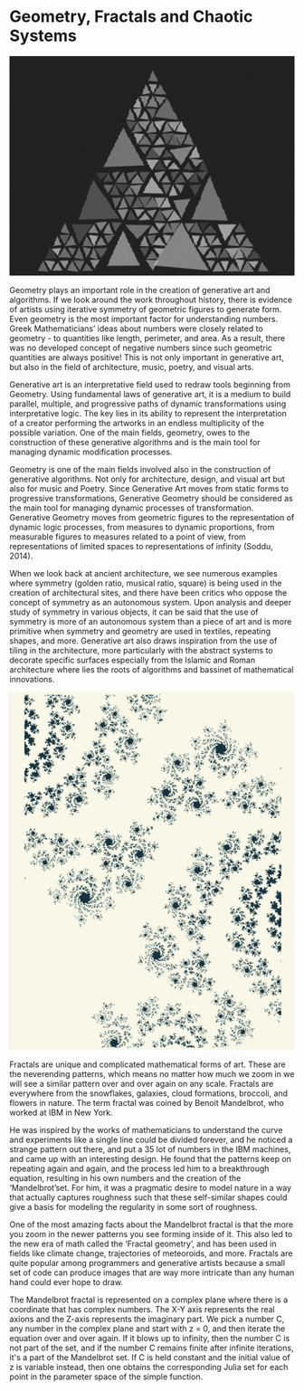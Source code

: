 # Geometry, Fractals and Chaotic Systems

![Tweak, Neeraj Pandey](../../.gitbook/assets/screenshot-2021-04-25-at-06.17.02.png)

Geometry plays an important role in the creation of generative art and algorithms. If we look around the work throughout history, there is evidence of artists using iterative symmetry of geometric figures to generate form. Even geometry is the most important factor for understanding numbers. Greek Mathematicians’ ideas about numbers were closely related to geometry - to quantities like length, perimeter, and area. As a result, there was no developed concept of negative numbers since such geometric quantities are always positive! This is not only important in generative art, but also in the field of architecture, music, poetry, and visual arts.

Generative art is an interpretative field used to redraw tools beginning from Geometry. Using fundamental laws of generative art, it is a medium to build parallel, multiple, and progressive paths of dynamic transformations using interpretative logic. The key lies in its ability to represent the interpretation of a creator performing the artworks in an endless multiplicity of the possible variation. One of the main fields, geometry, owes to the construction of these generative algorithms and is the main tool for managing dynamic modification processes.

Geometry is one of the main fields involved also in the construction of generative algorithms. Not only for architecture, design, and visual art but also for music and Poetry. Since Generative Art moves from static forms to progressive transformations, Generative Geometry should be considered as the main tool for managing dynamic processes of transformation. Generative Geometry moves from geometric figures to the representation of dynamic logic processes, from measures to dynamic proportions, from measurable figures to measures related to a point of view, from representations of limited spaces to representations of infinity \(Soddu, 2014\).

When we look back at ancient architecture, we see numerous examples where symmetry \(golden ratio, musical ratio, square\) is being used in the creation of architectural sites, and there have been critics who oppose the concept of symmetry as an autonomous system. Upon analysis and deeper study of symmetry in various objects, it can be said that the use of symmetry is more of an autonomous system than a piece of art and is more primitive when symmetry and geometry are used in textiles, repeating shapes, and more. Generative art also draws inspiration from the use of tiling in the architecture, more particularly with the abstract systems to decorate specific surfaces especially from the Islamic and Roman architecture where lies the roots of algorithms and bassinet of mathematical innovations.

![Julia Set](../../.gitbook/assets/screenshot-2021-04-25-at-06.18.55.png)

Fractals are unique and complicated mathematical forms of art. These are the neverending patterns, which means no matter how much we zoom in we will see a similar pattern over and over again on any scale. Fractals are everywhere from the snowflakes, galaxies, cloud formations, broccoli, and flowers in nature. The term fractal was coined by Benoit Mandelbrot, who worked at IBM in New York.

He was inspired by the works of mathematicians to understand the curve and experiments like a single line could be divided forever, and he noticed a strange pattern out there, and put a 35 lot of numbers in the IBM machines, and came up with an interesting design. He found that the patterns keep on repeating again and again, and the process led him to a breakthrough equation, resulting in his own numbers and the creation of the ‘Mandelbrot’set. For him, it was a pragmatic desire to model nature in a way that actually captures roughness such that these self-similar shapes could give a basis for modeling the regularity in some sort of roughness.

One of the most amazing facts about the Mandelbrot fractal is that the more you zoom in the newer patterns you see forming inside of it. This also led to the new era of math called the ‘Fractal geometry’, and has been used in fields like climate change, trajectories of meteoroids, and more. Fractals are quite popular among programmers and generative artists because a small set of code can produce images that are way more intricate than any human hand could ever hope to draw.

The Mandelbrot fractal is represented on a complex plane where there is a coordinate that has complex numbers. The X-Y axis represents the real axions and the Z-axis represents the imaginary part. We pick a number C, any number in the complex plane and start with z = 0, and then iterate the equation over and over again. If it blows up to infinity, then the number C is not part of the set, and if the number C remains finite after infinite iterations, it's a part of the Mandelbrot set. If C is held constant and the initial value of z is variable instead, then one obtains the corresponding Julia set for each point in the parameter space of the simple function.

